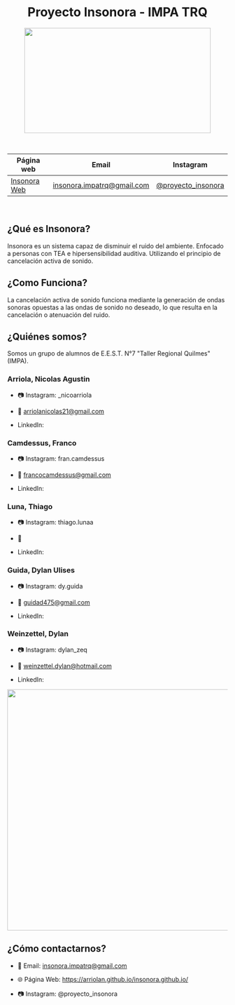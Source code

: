 <div align="center">

# Proyecto Insonora - IMPA TRQ

<img src="https://cdn.discordapp.com/attachments/890367697978794064/1176678777678471288/logo_insonora_x2.png?ex=656fbe82&is=655d4982&hm=e8c44632544dda3a46701b5c62e36208b994b9866b500cf7d2d995a43f4c58e9&" height="240" width="426" />

&nbsp;

| Página web | Email | Instagram |
|------------|-------|-----------|
|[Insonora Web](https://arriolan.github.io/insonora.github.io/)|insonora.impatrq@gmail.com|[@proyecto_insonora](https://www.instagram.com/proyecto_insonora)|

&nbsp;

</div>

## ¿Qué es Insonora?

Insonora es un sistema capaz de disminuir el ruido del ambiente.
Enfocado a personas con TEA e 
hipersensibilidad auditiva.
Utilizando el principio de cancelación activa de sonido.

## ¿Como Funciona?

La cancelación activa de sonido funciona mediante la generación de ondas sonoras opuestas a las ondas de sonido no deseado, lo que resulta en la cancelación o atenuación del ruido.

## ¿Quiénes somos?

Somos un grupo de alumnos de E.E.S.T. N°7 "Taller Regional Quilmes" (IMPA).

### Arriola, Nicolas Agustin
* 📷 Instagram: _nicoarriola

* 📧 arriolanicolas21@gmail.com

* LinkedIn: 

### Camdessus, Franco
* 📷 Instagram: fran.camdessus

* 📧 francocamdessus@gmail.com

* LinkedIn: 

### Luna, Thiago
* 📷 Instagram: thiago.lunaa

* 📧 

* LinkedIn: 

### Guida, Dylan Ulises
* 📷 Instagram: dy.guida

* 📧 guidad475@gmail.com

* LinkedIn: 

### Weinzettel, Dylan
* 📷 Instagram: dylan_zeq

* 📧 weinzettel.dylan@hotmail.com
  
* LinkedIn: 


<div align="center">

<img src="https://cdn.discordapp.com/attachments/890367697978794064/1176716848998387732/WhatsApp_Image_2023-11-11_at_19.43.40_b1f5f565.jpg?ex=656fe1f7&is=655d6cf7&hm=b3f1ac59fc3c4305d9e1ae82cbcce5ea31dc4e2add5e723f621b6b143e7dc00c&" width="550"/>

</div>

## ¿Cómo contactarnos?

* 📧 Email: insonora.impatrq@gmail.com

* 🌐 Página Web: https://arriolan.github.io/insonora.github.io/

* 📷 Instagram: @proyecto_insonora
